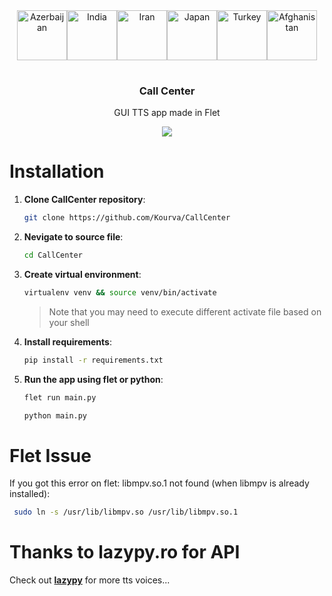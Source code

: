 <div align="center">
<table align="center">
  <tbody align="center">
    <tr align="center">
        <img src="https://github.com/Kourva/CallCenter/assets/118578799/e259e98e-0cdb-4156-8101-a606416ea76b" width="80px;" alt="Azerbaijan"/>
        <img src="https://github.com/Kourva/CallCenter/assets/118578799/40f63c88-3e0f-4f28-ae2b-95f5b0f60d67" width="80px;" alt="India"/>
        <img src="https://github.com/Kourva/CallCenter/assets/118578799/3cd2858f-25db-4ac1-bc06-cc84162e83bb" width="80px;" alt="Iran"/>
        <img src="https://github.com/Kourva/CallCenter/assets/118578799/78f4128c-09e2-49b7-819c-5c840733af67" width="80px;" alt="Japan"/>
        <img src="https://github.com/Kourva/CallCenter/assets/118578799/58c8da1e-d019-4848-9708-c3a4f5b5c799" width="80px;" alt="Turkey"/>
        <img src="https://github.com/Kourva/CallCenter/assets/118578799/1ee41a11-3c76-4e36-9a7a-2b4e0afe7504" width="80px;" alt="Afghanistan"/>
    </tr>
  </tbody>
</table>
  <h3><b>Call Center</b></h3>
  <p>GUI TTS app made in Flet</p>
</div>

<div align="center">
    <img align="center" src="https://github.com/Kourva/CallCenter/assets/118578799/72e45da1-af6b-4197-9ea8-e9857faa15a1"/>
</div>

# Installation
1. **Clone CallCenter repository**:
    ```bash
    git clone https://github.com/Kourva/CallCenter
    ```
2. **Nevigate to source file**:
    ```bash
    cd CallCenter
    ```
3. **Create virtual environment**:
    ```bash
    virtualenv venv && source venv/bin/activate
    ```
    > Note that you may need to execute different activate file based on your shell
4. **Install requirements**:
    ```bash
    pip install -r requirements.txt
    ```
5. **Run the app using flet or python**:
    ```bash
    flet run main.py
    ```
    ```bash
    python main.py
    ```

# Flet Issue
If you got this error on flet: libmpv.so.1 not found (when libmpv is already installed):
```bash
 sudo ln -s /usr/lib/libmpv.so /usr/lib/libmpv.so.1
```

# Thanks to lazypy.ro for API
Check out [**lazypy**](https://lazypy.ro) for more tts voices...
